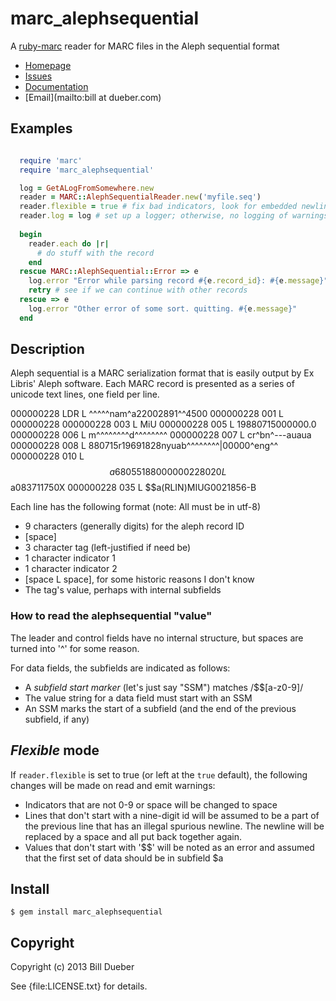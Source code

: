 # marc_alephsequential

A [ruby-marc](https://github.com/ruby-marc/ruby-marc) reader for MARC files in the Aleph sequential format

* [Homepage](https://github.com/billdueber/marc_alephsequential#readme)
* [Issues](https://github.com/billdueber/marc_alephsequential/issues)
* [Documentation](http://rubydoc.info/gems/marc_alephsequential/frames)
* [Email](mailto:bill at dueber.com)

## Examples

```ruby

  require 'marc'
  require 'marc_alephsequential'

  log = GetALogFromSomewhere.new
  reader = MARC::AlephSequentialReader.new('myfile.seq')
  reader.flexible = true # fix bad indicators, look for embedded newlines, etc.
  reader.log = log # set up a logger; otherwise, no logging of warnings will be done
  
  begin
    reader.each do |r|
      # do stuff with the record
    end  
  rescue MARC::AlephSequential::Error => e
    log.error "Error while parsing record #{e.record_id}: #{e.message}"
    retry # see if we can continue with other records
  rescue => e
    log.error "Other error of some sort. quitting. #{e.message}"
  end

```

## Description

Aleph sequential is a MARC serialization format that is easily output by Ex Libris' Aleph software.
Each MARC record is presented as a series of unicode text lines, one field per line.

  000000228 LDR   L ^^^^^nam^a22002891^^4500
  000000228 001   L 000000228
  000000228 003   L MiU
  000000228 005   L 19880715000000.0
  000000228 006   L m^^^^^^^^d^^^^^^^^
  000000228 007   L cr^bn^---auaua
  000000228 008   L 880715r19691828nyuab^^^^^^^^|00000^eng^^
  000000228 010   L $$a68055188
  000000228 020   L $$a083711750X
  000000228 035   L $$a(RLIN)MIUG0021856-B

Each line has the following format (note: All must be in utf-8)

* 9 characters (generally digits) for the aleph record ID
* [space]
* 3 character tag (left-justified if need be)
* 1 character indicator 1
* 1 character indicator 2
* [space L space], for some historic reasons I don't know
* The tag's value, perhaps with internal subfields

### How to read the alephsequential "value"

The leader and control fields have no internal structure, but spaces are turned into '^' for some reason.

For data fields, the subfields are indicated as follows:

* A _subfield start marker_ (let's just say "SSM") matches /\$\$[a-z0-9]/
* The value string for a data field must start with an SSM 
* An SSM marks the start of a subfield (and the end of the previous subfield, if any)


## _Flexible_ mode

If `reader.flexible` is set to true (or left at the `true` default), the following changes will be made on read and emit warnings:

* Indicators that are not 0-9 or space will be changed to space
* Lines that don't start with a nine-digit id will be assumed to be a part of the previous line that has an illegal spurious newline. The newline will be replaced by a space and all put back together again.
* Values that don't start with '$$' will be noted as an error and assumed that the first set of data should be in subfield $a



## Install

    $ gem install marc_alephsequential

## Copyright

Copyright (c) 2013 Bill Dueber

See {file:LICENSE.txt} for details.
